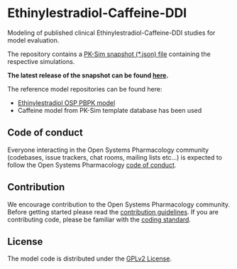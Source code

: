 # Ethinylestradiol-Caffeine-DDI

Modeling of published clinical Ethinylestradiol-Caffeine-DDI studies for model evaluation.

The repository contains a [PK-Sim snapshot (*.json) file](https://docs.open-systems-pharmacology.org/working-with-pk-sim/pk-sim-documentation/importing-exporting-project-data-models#exporting-project-to-snapshot-loading-project-from-snapshot) containing the respective simulations.

**The latest release of the snapshot can be found [here](../../releases/latest).**

The reference model repositories can be found here:

- [Ethinylestradiol OSP PBPK model](https://github.com/Open-Systems-Pharmacology/Ethinylestradiol-Model)
- Caffeine model from PK-Sim template database has been used

## Code of conduct
Everyone interacting in the Open Systems Pharmacology community (codebases, issue trackers, chat rooms, mailing lists etc...) is expected to follow the Open Systems Pharmacology [code of conduct](https://github.com/Open-Systems-Pharmacology/Suite/blob/master/CODE_OF_CONDUCT.md#contributor-covenant-code-of-conduct).

## Contribution
We encourage contribution to the Open Systems Pharmacology community. Before getting started please read the [contribution guidelines](https://github.com/Open-Systems-Pharmacology/Suite/blob/master/CONTRIBUTING.md#ways-to-contribute). If you are contributing code, please be familiar with the [coding standard](https://github.com/Open-Systems-Pharmacology/Suite/blob/master/CODING_STANDARDS.md#visual-studio-settings).

## License
The model code is distributed under the [GPLv2 License](https://github.com/Open-Systems-Pharmacology/Suite/blob/develop/LICENSE).
